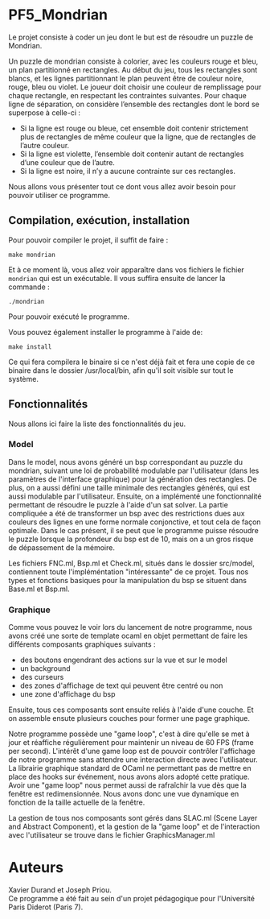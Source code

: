 # PF5_Mondrian

Le projet consiste à coder un jeu dont le but est de résoudre un puzzle de Mondrian.

Un puzzle de mondrian consiste à colorier, avec les couleurs rouge et bleu, un plan partitionné en rectangles. Au début du jeu, tous les rectangles sont blancs, et les lignes partitionnant le plan peuvent être de couleur noire, rouge, bleu ou violet. Le joueur doit choisir une couleur de remplissage pour chaque rectangle, en respectant les contraintes suivantes. Pour chaque ligne de séparation, on considère l’ensemble des rectangles dont le bord se superpose à celle-ci :
  - Si la ligne est rouge ou bleue, cet ensemble doit contenir strictement plus de rectangles de même
couleur que la ligne, que de rectangles de l’autre couleur.
  - Si la ligne est violette, l’ensemble doit contenir autant de rectangles d’une couleur que de l’autre.
  - Si la ligne est noire, il n’y a aucune contrainte sur ces rectangles.

Nous allons vous présenter tout ce dont vous allez avoir besoin pour pouvoir utiliser ce programme.

## Compilation, exécution, installation

Pour pouvoir compiler le projet, il suffit de faire :
```
make mondrian
```
Et à ce moment là, vous allez voir apparaître dans vos fichiers le fichier `mondrian` qui est un exécutable.
Il vous suffira ensuite de lancer la commande :
```
./mondrian
```
Pour pouvoir exécuté le programme.

Vous pouvez également installer le programme à l'aide de:
```
make install
```
Ce qui fera compilera le binaire si ce n'est déjà fait et fera une copie de ce binaire dans le dossier /usr/local/bin, afin qu'il soit visible sur tout le système.

## Fonctionnalités

Nous allons ici faire la liste des fonctionnalités du jeu.

### Model

Dans le model, nous avons généré un bsp correspondant au puzzle du mondrian, suivant une loi de probabilité modulable par l'utilisateur (dans les paramètres de l'interface graphique) pour la génération des rectangles.
De plus, on a aussi défini une taille minimale des rectangles générés, qui est aussi modulable par l'utilisateur.
Ensuite, on a implémenté une fonctionnalité permettant de résoudre le puzzle à l'aide d'un sat solver. La partie compliquée a été de transformer un bsp avec des restrictions dues aux couleurs des lignes en une forme normale conjonctive, et tout cela de façon optimale. Dans le cas présent, il se peut que le programme puisse résoudre le puzzle lorsque la profondeur du bsp est de 10, mais on a un gros risque de dépassement de la mémoire.

Les fichiers FNC.ml, Bsp.ml et Check.ml, situés dans le dossier src/model, contiennent toute l'impléméntation "intéressante" de ce projet. Tous nos types et fonctions basiques pour la manipulation du bsp se situent dans Base.ml et Bsp.ml.

### Graphique

Comme vous pouvez le voir lors du lancement de notre programme, nous avons créé une sorte de template ocaml en objet permettant de faire les différents composants graphiques suivants :
- des boutons engendrant des actions sur la vue et sur le model
- un background
- des curseurs
- des zones d'affichage de text qui peuvent être centré ou non
- une zone d'affichage du bsp

Ensuite, tous ces composants sont ensuite reliés à l'aide d'une couche. Et on assemble ensute plusieurs couches pour former une page graphique.

Notre programme possède une "game loop", c'est à dire qu'elle se met à jour et réaffiche régulièrement pour maintenir un niveau de 60 FPS (frame per second). L'intérêt d'une game loop est de pouvoir contrôler l'affichage de notre programme sans attendre une interaction directe avec l'utilisateur. La librairie graphique standard de OCaml ne permettant pas de mettre en place des hooks sur événement, nous avons alors adopté cette pratique. Avoir une "game loop" nous permet aussi de rafraîchir la vue dès que la fenêtre est redimensionnée. Nous avons donc une vue dynamique en fonction de la taille actuelle de la fenêtre.

La gestion de tous nos composants sont gérés dans SLAC.ml (Scene Layer and Abstract Component), et la gestion de la "game loop" et de l'interaction avec l'utilisateur se trouve dans le fichier GraphicsManager.ml

# Auteurs

Xavier Durand et Joseph Priou.  
Ce programme a été fait au sein d'un projet pédagogique pour l'Université Paris Diderot (Paris 7).
